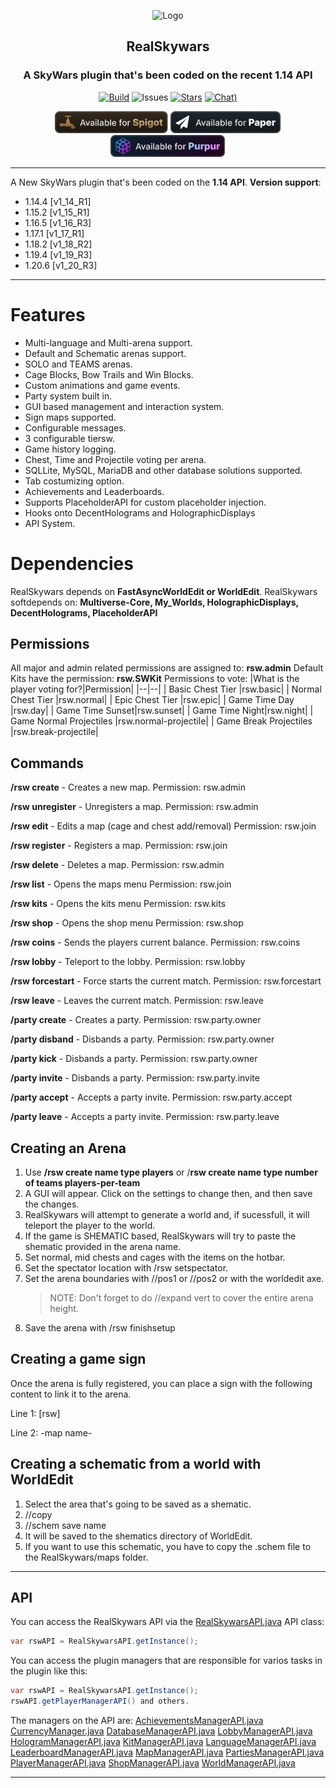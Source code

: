 <div align="center">

![Logo](https://i.imgur.com/MsyVYtt.png)
## RealSkywars
### A SkyWars plugin that's been coded on the recent 1.14 API

[![Build](https://img.shields.io/github/actions/workflow/status/joserodpt/RealSkywars/maven.yml?branch=master)](https://github.com/joserodpt/RealSkywars/actions)
![Issues](https://img.shields.io/github/issues-raw/joserodpt/RealSkywars)
[![Stars](https://img.shields.io/github/stars/joserodpt/RealSkywars)](https://github.com/joserodpt/RealSkywars/stargazers)
[![Chat)](https://img.shields.io/discord/817810368649887744?logo=discord&logoColor=white)](https://discord.gg/t7gfnYZKy8)

<a href="/#"><img src="https://raw.githubusercontent.com/intergrav/devins-badges/v2/assets/compact/supported/spigot_46h.png" height="35"></a>
<a href="/#"><img src="https://raw.githubusercontent.com/intergrav/devins-badges/v2/assets/compact/supported/paper_46h.png" height="35"></a>
<a href="/#"><img src="https://raw.githubusercontent.com/intergrav/devins-badges/v2/assets/compact/supported/purpur_46h.png" height="35"></a>

</div>

----

A New SkyWars plugin that's been coded on the **1.14 API**.
**Version support**: 
 - 1.14.4 [v1_14_R1]
 - 1.15.2 [v1_15_R1]
 - 1.16.5 [v1_16_R3]
 - 1.17.1 [v1_17_R1]
 - 1.18.2 [v1_18_R2]
 - 1.19.4 [v1_19_R3]
 - 1.20.6 [v1_20_R3]

---

# Features

 - Multi-language and Multi-arena support.
 - Default and Schematic arenas support.
 - SOLO and TEAMS arenas.
 - Cage Blocks, Bow Trails and Win Blocks.
 - Custom animations and game events.
 - Party system built in.
 - GUI based management and interaction system.
 - Sign maps supported.
 - Configurable messages.
 - 3 configurable tiersw.
 - Game history logging.
 - Chest, Time and Projectile voting per arena.
 - SQLLite, MySQL, MariaDB and other database solutions supported.
 - Tab costumizing option.
 - Achievements and Leaderboards.
 - Supports PlaceholderAPI for custom placeholder injection.
 - Hooks onto DecentHolograms and HolographicDisplays
 - API System.

# Dependencies

RealSkywars depends on **FastAsyncWorldEdit or WorldEdit**.
RealSkywars softdepends on: **Multiverse-Core, My_Worlds, HolographicDisplays, DecentHolograms, PlaceholderAPI**

## Permissions

All major and admin related permissions are assigned to: **rsw.admin**
Default Kits have the permission: **rsw.SWKit**
Permissions to vote:
|What is the player voting for?|Permission|
|--|--|
| Basic Chest Tier |rsw.basic|
| Normal Chest Tier |rsw.normal|
| Epic Chest Tier |rsw.epic|
| Game Time Day |rsw.day|
| Game Time Sunset|rsw.sunset|
| Game Time Night|rsw.night|
| Game Normal Projectiles |rsw.normal-projectile|
| Game Break Projectiles |rsw.break-projectile|
## Commands

**/rsw create** - Creates a new map.
 Permission: rsw.admin

 **/rsw unregister** - Unregisters a map.
 Permission: rsw.admin

 **/rsw edit** - Edits a map (cage and chest add/removal)
 Permission: rsw.join

 **/rsw register** - Registers a map.
 Permission: rsw.join

 **/rsw delete** - Deletes a map.
 Permission: rsw.admin

**/rsw list** - Opens the maps menu
 Permission: rsw.join

**/rsw kits** - Opens the kits menu
 Permission: rsw.kits

**/rsw shop** - Opens the shop menu
 Permission: rsw.shop

**/rsw coins** - Sends the players current balance.
 Permission: rsw.coins

**/rsw lobby** - Teleport to the lobby.
 Permission: rsw.lobby

**/rsw forcestart** - Force starts the current match.
 Permission: rsw.forcestart

**/rsw leave** - Leaves the current match.
 Permission: rsw.leave

**/party create** - Creates a party.
 Permission: rsw.party.owner

**/party disband** - Disbands a party.
 Permission: rsw.party.owner

**/party kick** - Disbands a party.
 Permission: rsw.party.owner

**/party invite** - Disbands a party.
 Permission: rsw.party.invite

**/party accept** - Accepts a party invite.
 Permission: rsw.party.accept

**/party leave** - Accepts a party invite.
 Permission: rsw.party.leave
 
## Creating an Arena

 1. Use **/rsw create name type players** or /**rsw create name type number of teams players-per-team**
 2. A GUI will appear. Click on the settings to change then, and then save the changes.
 3. RealSkywars will attempt to generate a world and, if sucessfull, it will teleport the player to the world.
 4. If the game is SHEMATIC based, RealSkywars will try to paste the shematic provided in the arena name.
 5. Set normal, mid chests and cages with the items on the hotbar.
 6. Set the spectator location with /rsw setspectator.
 7. Set the arena boundaries with //pos1 or //pos2 or with the worldedit axe.
	 > NOTE: Don't forget to do //expand vert to cover the entire arena height.
8.  Save the arena with /rsw finishsetup

## Creating a game sign

Once the arena is fully registered, you can place a sign with the following content to link it to the arena.

Line 1: [rsw]

Line 2: -map name-

## Creating a schematic from a world with WorldEdit

 1. Select the area that's going to be saved as a shematic.
 2. //copy
 3. //schem save name
 4. It will be saved to the shematics directory of WorldEdit.
5. If you want to use this schematic, you have to copy the .schem file to the RealSkywars/maps folder.

----

## API
You can access the RealSkywars API via the [RealSkywarsAPI.java](realskywars-api%2Fsrc%2Fmain%2Fjava%2Fjoserodpt%2Frealskywars%2Fapi%2FRealSkywarsAPI.java) API class:

```java
var rswAPI = RealSkywarsAPI.getInstance();
```

You can access the plugin managers that are responsible for varios tasks in the plugin like this:

```java
var rswAPI = RealSkywarsAPI.getInstance();
rswAPI.getPlayerManagerAPI() and others.
```

The managers on the API are:
[AchievementsManagerAPI.java](realskywars-api%2Fsrc%2Fmain%2Fjava%2Fjoserodpt%2Frealskywars%2Fapi%2Fmanagers%2FAchievementsManagerAPI.java)
[CurrencyManager.java](realskywars-api%2Fsrc%2Fmain%2Fjava%2Fjoserodpt%2Frealskywars%2Fapi%2Fmanagers%2FCurrencyManager.java)
[DatabaseManagerAPI.java](realskywars-api%2Fsrc%2Fmain%2Fjava%2Fjoserodpt%2Frealskywars%2Fapi%2Fmanagers%2FDatabaseManagerAPI.java)
[LobbyManagerAPI.java](realskywars-api%2Fsrc%2Fmain%2Fjava%2Fjoserodpt%2Frealskywars%2Fapi%2Fmanagers%2FLobbyManagerAPI.java)
[HologramManagerAPI.java](realskywars-api%2Fsrc%2Fmain%2Fjava%2Fjoserodpt%2Frealskywars%2Fapi%2Fmanagers%2FHologramManagerAPI.java)
[KitManagerAPI.java](realskywars-api%2Fsrc%2Fmain%2Fjava%2Fjoserodpt%2Frealskywars%2Fapi%2Fmanagers%2FKitManagerAPI.java)
[LanguageManagerAPI.java](realskywars-api%2Fsrc%2Fmain%2Fjava%2Fjoserodpt%2Frealskywars%2Fapi%2Fmanagers%2FLanguageManagerAPI.java)
[LeaderboardManagerAPI.java](realskywars-api%2Fsrc%2Fmain%2Fjava%2Fjoserodpt%2Frealskywars%2Fapi%2Fmanagers%2FLeaderboardManagerAPI.java)
[MapManagerAPI.java](realskywars-api%2Fsrc%2Fmain%2Fjava%2Fjoserodpt%2Frealskywars%2Fapi%2Fmanagers%2FMapManagerAPI.java)
[PartiesManagerAPI.java](realskywars-api%2Fsrc%2Fmain%2Fjava%2Fjoserodpt%2Frealskywars%2Fapi%2Fmanagers%2FPartiesManagerAPI.java)
[PlayerManagerAPI.java](realskywars-api%2Fsrc%2Fmain%2Fjava%2Fjoserodpt%2Frealskywars%2Fapi%2Fmanagers%2FPlayerManagerAPI.java)
[ShopManagerAPI.java](realskywars-api%2Fsrc%2Fmain%2Fjava%2Fjoserodpt%2Frealskywars%2Fapi%2Fmanagers%2FShopManagerAPI.java)
[WorldManagerAPI.java](realskywars-api%2Fsrc%2Fmain%2Fjava%2Fjoserodpt%2Frealskywars%2Fapi%2Fmanagers%2FWorldManagerAPI.java)

----
